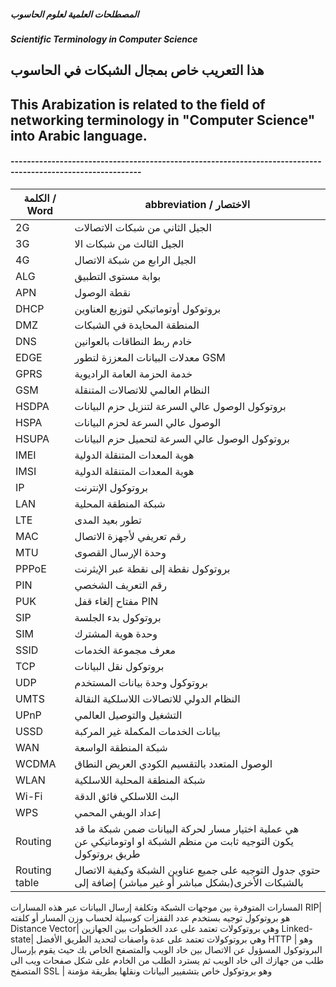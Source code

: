 #####  المصطلحات العلمية لعلوم الحاسوب
##### Scientific Terminology in Computer Science


## هذا التعريب خاص بمجال الشبكات في الحاسوب
## This Arabization is related to the field of networking terminology in "Computer Science" into Arabic language.


#### ------------------------------------------------------------------------------------------------------------
الكلمة / Word | abbreviation / الاختصار
--------------|----------------------
2G | الجيل الثاني من شبكات اﻻتصاﻻت 
3G |   الجيل الثالث من شبكات اﻻ
4G |   الجيل الرابع من شبكة اﻻتصال
ALG | بوابة مستوى التطبيق
APN | نقطة الوصول
DHCP | بروتوكول أوتوماتيكي لتوزيع العناوين 
DMZ | المنطقة المحايدة في الشبكات
DNS | خادم ربط النطاقات بالعوانين
EDGE | معدلات البيانات المعززة لتطور GSM
GPRS | خدمة الحزمة العامة الراديوية 
GSM | النظام العالمي للاتصالات المتنقلة
HSDPA | بروتوكول الوصول عالي السرعة لتنزيل حزم البيانات
HSPA | الوصول عالي السرعة لحزم البيانات
HSUPA | بروتوكول الوصول عالي السرعة لتحميل حزم البيانات
IMEI | هوية المعدات المتنقلة الدولية
IMSI | هوية المعدات المتنقلة الدولية
IP | بروتوكول الإنترنت
LAN | شبكة المنطقة المحلية
LTE | تطور بعيد المدى
MAC | رقم تعريفي لأجهزة اﻻتصال
MTU | وحدة الإرسال القصوى
PPPoE | بروتوكول نقطة إلى نقطة عبر الإيثرنت
PIN | رقم التعريف الشخصي 
PUK | مفتاح إلغاء قفل PIN
SIP | بروتوكول بدء الجلسة
SIM | وحدة هوية المشترك
SSID | معرف مجموعة الخدمات
TCP | بروتوكول نقل البيانات
UDP | بروتوكول وحدة بيانات المستخدم
UMTS | النظام الدولي للاتصالات اللاسلكية النقالة
UPnP | التشغيل والتوصيل العالمي
USSD | بيانات الخدمات المكملة غير المركبة
WAN | شبكة المنطقة الواسعة
WCDMA | الوصول المتعدد بالتقسيم الكودي العريض النطاق
WLAN | شبكة المنطقة المحلية اللاسلكية
Wi-Fi | البث اللاسلكي فائق الدقة
WPS | إعداد الويفي المحمي 
Routing|هي عملية اختيار مسار لحركة البيانات ضمن شبكة ما قد يكون التوجيه ثابت من  منظم الشبكة او اوتوماتيكي عن طريق بروتوكول
Routing table|حتوي جدول التوجيه على جميع عناوين الشبكة وكيفية الاتصال بالشبكات الأخرى(بشكل مباشر أو غير مباشر) إضافة إلى 
المسارات المتوفرة بين موجهات الشبكة وتكلفة إرسال البيانات عبر هذه المسارات
RIP|هو بروتوكول توجيه بستخدم عدد القفزات كوسيلة لحساب وزن المسار أو كلفته 
Distance Vector| وهي بروتوكولات تعتمد على عدد الخطوات بين الجهازين
Linked-state| وهي بروتوكولات تعتمد على عدة واصفات لتحديد الطريق الأفضل
HTTP | وهو البروتوكول المسؤول عن الاتصال بين خاد الويب والمتصفح الخاص بك حيث يقوم بإرسال طلب من جهازك الى خاد الويب ثم يسترد الطلب من الخادم على شكل صفحات ويب الى المتصفح
SSL | وهو بروتوكول خاص بتشفيير البيانات ونقلها بطريقة مؤمنة
